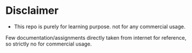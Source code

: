 # Disclaimer

- This repo is purely for learning purpose. not for any commercial usage.

Few documentation/assignments directly taken from internet for reference, so strictly no for commercial usage.

